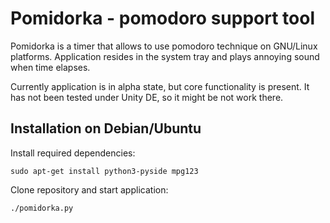 # Pomidorka - pomodoro support tool

Pomidorka is a timer that allows to use pomodoro technique on GNU/Linux platforms. Application
resides in the system tray and plays annoying sound when time elapses.

Currently application is in alpha state, but core functionality is present. It has not been
tested under Unity DE, so it might be not work there.

## Installation on Debian/Ubuntu

Install required dependencies:

    sudo apt-get install python3-pyside mpg123

Clone repository and start application:

    ./pomidorka.py
